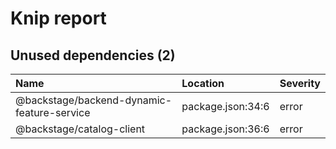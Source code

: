 # Knip report

## Unused dependencies (2)

| Name                                       | Location          | Severity |
| :----------------------------------------- | :---------------- | :------- |
| @backstage/backend-dynamic-feature-service | package.json:34:6 | error    |
| @backstage/catalog-client                  | package.json:36:6 | error    |

